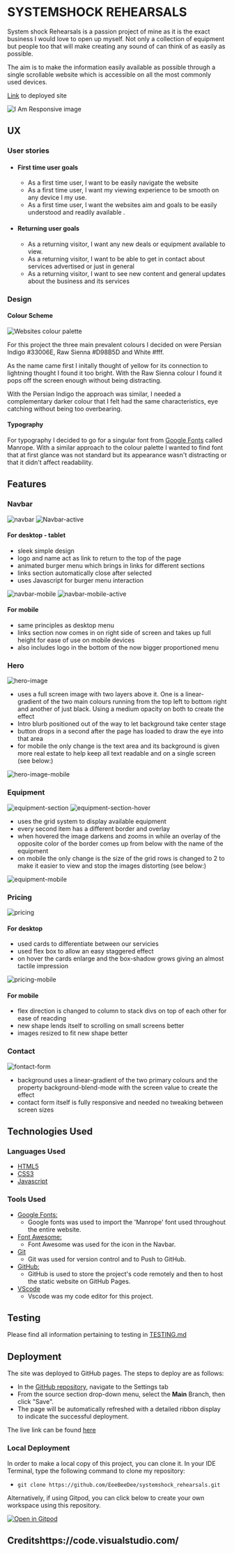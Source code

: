 # **SYSTEMSHOCK REHEARSALS**

System shock Rehearsals is a passion project of mine as it is the exact business I would  love to open up myself. Not only a collection of equipment but people too that will make creating any sound of can think of as easily as possible.

The aim is to make the information easily available as possible through a single scrollable website which is accessible on all the most commonly used devices.

[Link](https://eeebeedee.github.io/systemshock_rehearsals/) to deployed site

![I Am Responsive image](documentation/placeholder-readme.png)


## UX 


### User stories

* #### First time user goals

    * As a first time user, I want to be easily navigate the website
    * As a first time user, I want my viewing experience to be smooth on any device I my use.
    * As a first time user, I want the websites aim and goals to be easily understood and readily available .

* #### Returning user goals

    * As a returning visitor, I want any new deals or equipment available to view.
    * As a returning visitor, I want to be able to get in contact about services advertised or just in general 
    *  As a returning visitor, I want to see new content and general updates about the business and its services

### Design

#### Colour Scheme

![Websites colour palette](documentation/systemshock_palette.png)

For this project the three main prevalent colours I decided on were Persian Indigo #33006E, Raw Sienna #D98B5D and White #fff.

As the name came first I initally thought of yellow for its connection to lightning thought I found it too bright. With the Raw Sienna colour I found it pops off the screen enough without being distracting.

With the Persian Indigo the approach was similar, I needed a complementary darker colour that I felt had the same characteristics, eye catching without being too overbearing.

#### Typography

For typography I decided to go for a singular font from [Google Fonts](https://fonts.google.com/) called Manrope. With a similar approach to the colour palette I wanted to find font that at first glance was not standard but its appearance wasn't distracting or that it didn't affect readability. 

## Features

### Navbar

![navbar](documentation/navbar-desktop.png)
![Navbar-active](documentation/navbar-desktop-active.png)

#### For desktop - tablet
- sleek simple design
- logo and name act as link to return to the top of the page
- animated burger menu which brings in links for different sections
- links section automatically close after selected
- uses Javascript for burger menu interaction

![navbar-mobile](documentation/navbar-mobile.png)
![navbar-mobile-active](documentation/navbar-mobile-active.png)

#### For mobile
- same principles as desktop menu
- links section now comes in on right side of screen and takes up full height for ease of use on mobile devices
- also includes logo in the bottom of the now bigger proportioned menu 

### Hero 

![hero-image](documentation/hero-doc.png)

- uses a full screen image with two layers above it. One is a linear-gradient of the two main colours running from the top left to bottom right and another of just black. Using a medium opacity on both to create the effect
- Intro blurb positioned out of the way to let background take center stage
- button drops in a second after the page has loaded to draw the eye into that area
-  for mobile the only change is the text area and its background is given more real estate to help keep all text readable and on a single screen (see below:)

![hero-image-mobile](documentation/hero-doc-mobile.png)

### Equipment

![equipment-section](documentation/equipment.png)
![equipment-section-hover](documentation/equipment-hover.png)

- uses the grid system to display available equipment 
- every second item has a different border and overlay
- when hovered the image darkens and zooms in while an overlay of the opposite color of the border comes up from below with the name of the equipment
- on mobile the only change is the size of the grid rows is changed to 2 to make it easier to view and stop the images distorting (see below:)

![equipment-mobile](documentation/equipment-mobile.png)

### Pricing 

![pricing](/documentation/pricing.png)

#### For desktop

- used cards to differentiate between our servicies 
- used flex box to allow an easy staggered effect
- on hover the cards enlarge and the box-shadow grows giving an almost tactile impression

![pricing-mobile](/documentation/pricing-mobile.png)

#### For mobile

- flex direction is changed to column to stack divs on top of each other for ease of reacding 
- new shape lends itself to scrolling on small screens better
- images resized to fit new shape better

### Contact

![fontact-form](documentation/contact.png)

- background uses a linear-gradient of the two primary colours and the property background-blend-mode with the screen value to create the effect
- contact form itself is fully responsive and needed no tweaking between screen sizes

## Technologies Used

### Languages Used

-   [HTML5](https://en.wikipedia.org/wiki/HTML5)
-   [CSS3](https://en.wikipedia.org/wiki/Cascading_Style_Sheets)
-   [Javascript](https://en.wikipedia.org/wiki/JavaScript)

### Tools Used

- [Google Fonts:](https://fonts.google.com/)
    - Google fonts was used to import the 'Manrope' font used throughout the entire website.
- [Font Awesome:](https://fontawesome.com/)
    - Font Awesome was used for the icon in the Navbar.
- [Git](https://git-scm.com/)
    - Git was used for version control and to Push to GitHub.
- [GitHub:](https://github.com/)
    - GitHub is used to store the project's code remotely and then to host the static website on GitHub Pages.
- [VScode](https://code.visualstudio.com/)
    - Vscode was my code editor for this project.


## Testing

Please find all information pertaining to testing in [TESTING.md](TESTING.md)

## Deployment

The site was deployed to GitHub pages. The steps to deploy are as follows: 
  - In the [GitHub repository](https://github.com/EeeBeeDee/systemshock_rehearsals), navigate to the Settings tab 
  - From the source section drop-down menu, select the **Main** Branch, then click "Save".
  - The page will be automatically refreshed with a detailed ribbon display to indicate the successful deployment.

The live link can be found [here](https://eeebeedee.github.io/systemshock_rehearsals/)

### Local Deployment

In order to make a local copy of this project, you can clone it. In your IDE Terminal, type the following command to clone my repository:

- `git clone https://github.com/EeeBeeDee/systemshock_rehearsals.git`

Alternatively, if using Gitpod, you can click below to create your own workspace using this repository.

[![Open in Gitpod](https://gitpod.io/button/open-in-gitpod.svg)](https://gitpod.io/#https://github.com/EeeBeeDee/systemshock_rehearsals)

## Creditshttps://code.visualstudio.com/